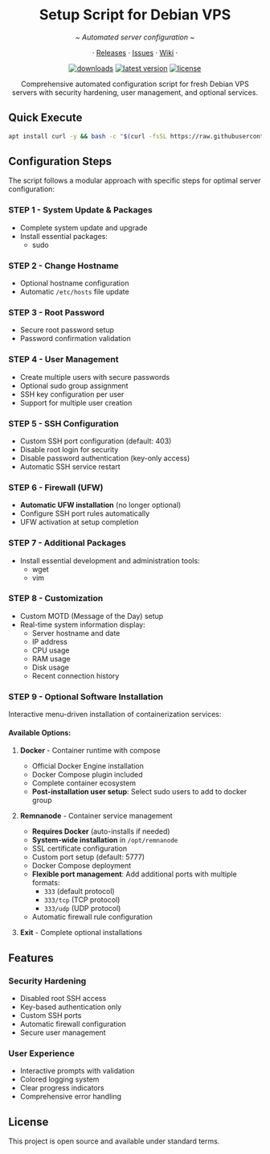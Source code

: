 <div align="center">
   <h1><b>Setup Script for Debian VPS</b></h1>
   <p><i>~ Automated server configuration ~</i></p>
   <p align="center">
       · <a href="https://github.com/StafLoker/setup-debian-vps/releases">Releases</a> ·
       <a href="https://github.com/StafLoker/setup-debian-vps/issues">Issues</a> ·
       <a href="https://github.com/StafLoker/setup-debian-vps/wiki">Wiki</a> ·
   </p>
</div>

<div align="center">
   <a href="https://github.com/StafLoker/setup-debian-vps/releases"><img src="https://img.shields.io/github/downloads/StafLoker/setup-debian-vps/total.svg?style=flat" alt="downloads"/></a>
   <a href="https://github.com/StafLoker/setup-debian-vps/releases"><img src="https://img.shields.io/github/release-pre/StafLoker/setup-debian-vps.svg?style=flat" alt="latest version"/></a>
   <a href="https://github.com/StafLoker/setup-debian-vps/blob/main/LICENSE"><img src="https://img.shields.io/github/license/StafLoker/setup-debian-vps.svg?style=flat" alt="license"/></a>
   <p>Comprehensive automated configuration script for fresh Debian VPS servers with security hardening, user management, and optional services.</p>
</div>

## **Quick Execute**
```bash
apt install curl -y && bash -c "$(curl -fsSL https://raw.githubusercontent.com/StafLoker/setup-debian-vps/main/script.sh)"
```

## **Configuration Steps**
The script follows a modular approach with specific steps for optimal server configuration:

### **STEP 1 - System Update & Packages**
- Complete system update and upgrade
- Install essential packages:
  - sudo

### **STEP 2 - Change Hostname**
- Optional hostname configuration
- Automatic `/etc/hosts` file update

### **STEP 3 - Root Password**
- Secure root password setup
- Password confirmation validation

### **STEP 4 - User Management**
- Create multiple users with secure passwords
- Optional sudo group assignment
- SSH key configuration per user
- Support for multiple user creation

### **STEP 5 - SSH Configuration**
- Custom SSH port configuration (default: 403)
- Disable root login for security
- Disable password authentication (key-only access)
- Automatic SSH service restart

### **STEP 6 - Firewall (UFW)**
- **Automatic UFW installation** (no longer optional)
- Configure SSH port rules automatically
- UFW activation at setup completion

### **STEP 7 - Additional Packages**
- Install essential development and administration tools:
  - wget
  - vim

### **STEP 8 - Customization**
- Custom MOTD (Message of the Day) setup
- Real-time system information display:
  - Server hostname and date
  - IP address
  - CPU usage
  - RAM usage
  - Disk usage
  - Recent connection history

### **STEP 9 - Optional Software Installation**
Interactive menu-driven installation of containerization services:

#### **Available Options:**
1. **Docker** - Container runtime with compose
   - Official Docker Engine installation
   - Docker Compose plugin included
   - Complete container ecosystem
   - **Post-installation user setup**: Select sudo users to add to docker group
   
2. **Remnanode** - Container service management
   - **Requires Docker** (auto-installs if needed)
   - **System-wide installation** in `/opt/remnanode`
   - SSL certificate configuration
   - Custom port setup (default: 5777)
   - Docker Compose deployment
   - **Flexible port management**: Add additional ports with multiple formats:
     - `333` (default protocol)
     - `333/tcp` (TCP protocol)
     - `333/udp` (UDP protocol)
   - Automatic firewall rule configuration
   
3. **Exit** - Complete optional installations

## **Features**

### **Security Hardening**
- Disabled root SSH access
- Key-based authentication only
- Custom SSH ports
- Automatic firewall configuration
- Secure user management

### **User Experience**
- Interactive prompts with validation
- Colored logging system
- Clear progress indicators
- Comprehensive error handling

## **License**
This project is open source and available under standard terms.
